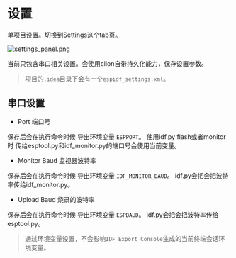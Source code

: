 # 设置

单项目设置。切换到Settings这个tab页。

![settings_panel.png](settings_panel.png)

当前只包含串口相关设置。会使用clion自带持久化能力，保存设置参数。

>项目的`.idea`目录下会有一个`espidf_settings.xml`。

## 串口设置
* Port 端口号

保存后会在执行命令时候 导出环境变量 `ESPPORT`。
使用idf.py flash或者monitor时 传给esptool.py和idf_monitor.py的端口号会使用当前变量。

* Monitor Baud 监视器波特率

保存后会在执行命令时候 导出环境变量 `IDF_MONITOR_BAUD`。
idf.py会把会把波特率传给idf_monitor.py。

* Upload Baud 烧录的波特率

保存后会在执行命令时候 导出环境变量 `ESPBAUD`。
idf.py会把会把波特率传给esptool.py。

>通过环境变量设置，不会影响`IDF Export Console`生成的当前终端会话环境变量。